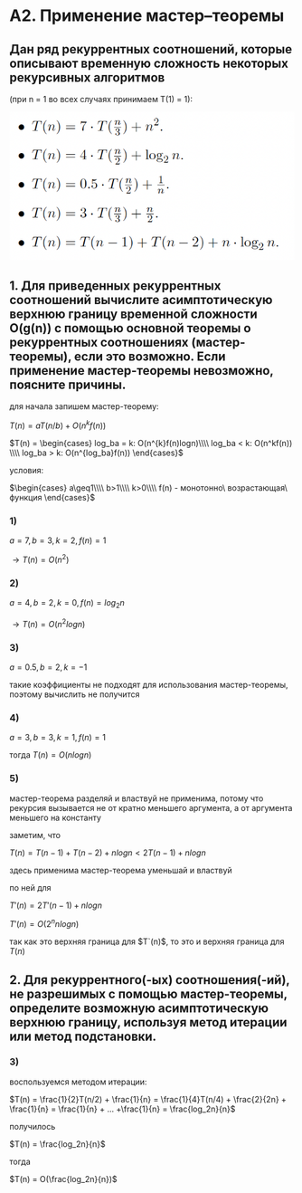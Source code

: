 <script type="text/javascript"
  src="https://cdnjs.cloudflare.com/ajax/libs/mathjax/2.7.0/MathJax.js?config=TeX-AMS_CHTML">
</script>
<script type="text/x-mathjax-config">
  MathJax.Hub.Config({
    tex2jax: {
      inlineMath: [['$','$'], ['\\(','\\)']],
      processEscapes: true},
      jax: ["input/TeX","input/MathML","input/AsciiMath","output/CommonHTML"],
      extensions: ["tex2jax.js","mml2jax.js","asciimath2jax.js","MathMenu.js","MathZoom.js","AssistiveMML.js", "[Contrib]/a11y/accessibility-menu.js"],
      TeX: {
      extensions: ["AMSmath.js","AMSsymbols.js","noErrors.js","noUndefined.js"],
      equationNumbers: {
      autoNumber: "AMS"
      }
    }
  });
</script>


# A2. Применение мастер–теоремы

## Дан ряд рекуррентных соотношений, которые описывают временную сложность некоторых рекурсивных алгоритмов 
(при n = 1 во всех случаях принимаем T(1) = 1):

![alt text](assets/image-1.png)

## 1. Для приведенных рекуррентных соотношений вычислите асимптотическую верхнюю границу  временной сложности O(g(n)) с помощью основной теоремы о рекуррентных соотношениях (мастер-теоремы), если это возможно. Если применение мастер-теоремы невозможно, поясните причины.

для начала запишем мастер-теорему:

$T(n) = aT(n/b) + O(n^kf(n))$

$T(n) = \begin{cases}
log_ba = k: O(n^{k}f(n)logn)\\\\
log_ba < k: O(n^kf(n)) \\\\
log_ba > k: O(n^{log_ba}f(n))
\end{cases}$

условия:

$\begin{cases}
a\geq1\\\\
b>1\\\\
k>0\\\\
f(n) - монотонно\ возрастающая\ функция
\end{cases}$

### 1)

$a = 7, b=3,k=2,f(n)=1$

$\to T(n) = O(n^2)$

### 2)

$a=4,b=2,k=0,f(n)=log_2n$

$\to T(n) = O(n^{2}logn)$

### 3)

$a=0.5,b=2,k=-1$ 

такие коэффициенты не подходят для использования мастер-теоремы, поэтому вычислить  не получится

### 4)

$a=3, b=3, k=1,f(n)=1$

тогда $T(n) = O(nlogn)$

### 5)

мастер-теорема разделяй и властвуй не применима, потому что рекурсия вызывается не от кратно меньшего аргумента, а от аргумента меньшего на константу

заметим, что

$T(n) = T(n-1) + T(n-2) + nlogn <2T(n-1)+ nlogn$

здесь применима мастер-теорема уменьшай и властвуй

по ней для 

$T'(n) = 2T'(n-1) + nlogn$

$T'(n) = O(2^nnlogn)$

так как это верхняя граница для $T`(n)$, то это и верхняя граница для $T(n)$

## 2. Для рекуррентного(-ых) соотношения(-ий), не разрешимых с помощью мастер-теоремы, определите возможную асимптотическую верхнюю границу, используя метод итерации или метод подстановки.

### 3)

воспользуемся методом итерации:

$T(n) = \frac{1}{2}T(n/2) + \frac{1}{n} = \frac{1}{4}T(n/4) + \frac{2}{2n} + \frac{1}{n} = \frac{1}{n} + ... +\frac{1}{n} = \frac{log_2n}{n}$

получилось

$T(n) = \frac{log_2n}{n}$

тогда

$T(n) = O(\frac{log_2n}{n})$

